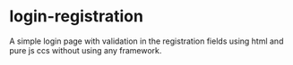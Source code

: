 # login-registration
 A simple login page with validation in the registration fields using html and pure js ccs without using any framework.

